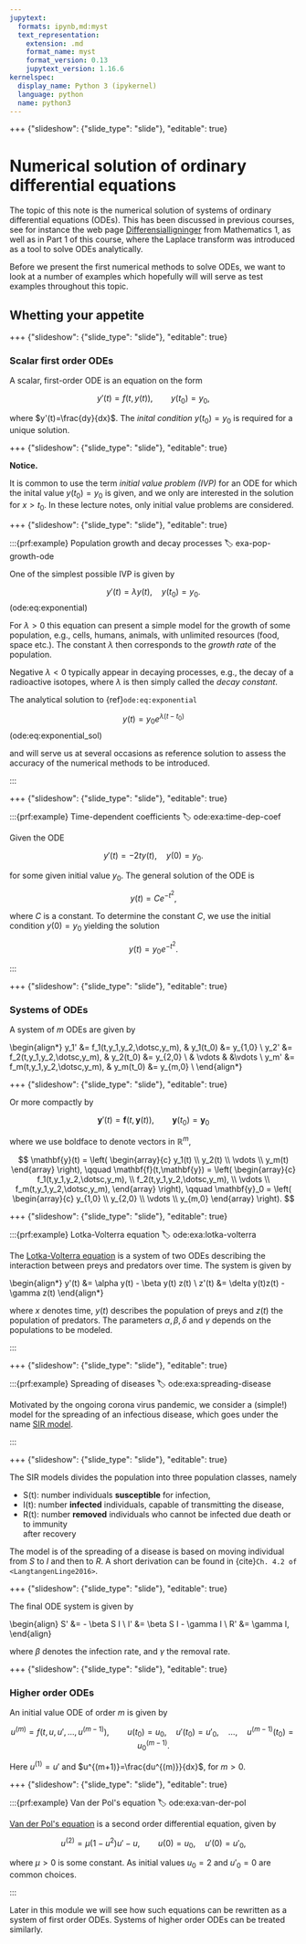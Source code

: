 ```yaml
---
jupytext:
  formats: ipynb,md:myst
  text_representation:
    extension: .md
    format_name: myst
    format_version: 0.13
    jupytext_version: 1.16.6
kernelspec:
  display_name: Python 3 (ipykernel)
  language: python
  name: python3
---
```


+++ {"slideshow": {"slide_type": "slide"}, "editable": true}

# Numerical solution of ordinary differential equations

The topic of this note is the numerical solution of systems of
ordinary differential equations (ODEs).  This has been discussed in
previous courses, see for instance the web page
[Differensialligninger](https://wiki.math.ntnu.no/tma4100/tema/differentialequations)
from Mathematics 1, as well as in Part 1 of this course, where the
Laplace transform was introduced as a tool to solve ODEs analytically.

Before we present the first numerical methods to solve ODEs, we want to look at a number of examples which hopefully will will serve as test examples
throughout this topic.

## Whetting your appetite 

+++ {"slideshow": {"slide_type": "slide"}, "editable": true}

### Scalar first order ODEs
A scalar, first-order ODE is an equation on the form

$$
y'(t) = f(t,y(t)), \qquad y(t_0)=y_0,
$$

where $y'(t)=\frac{dy}{dx}$.
The *inital condition* $y(t_0)=y_0$ is required for a unique
solution.

+++ {"slideshow": {"slide_type": "slide"}, "editable": true}

**Notice.**

It is common to use the term *initial value problem (IVP)* for an ODE
for which the inital value $y(t_0)=y_0$ is given, and we only are
interested in the solution for $x>t_0$. In these lecture notes, only
initial value problems are considered.

+++ {"slideshow": {"slide_type": "slide"}, "editable": true}

:::{prf:example} Population growth and decay processes
:label: exa-pop-growth-ode

One of the simplest possible IVP is given by

$$
y'(t) = \lambda y(t), \quad y(t_0)=y_0.
$$(ode:eq:exponential)

For $\lambda > 0$ this equation can present a simple model for the growth of
some population, e.g., cells, humans, animals, with unlimited resources
(food, space etc.). The constant $\lambda$ then corresponds to the
*growth rate* of the population.

Negative $\lambda < 0$
typically appear in decaying processes, e.g., the decay of a radioactive
isotopes, where $\lambda$ is then simply called the *decay constant*.

The analytical solution to {ref}`ode:eq:exponential` 

$$
y(t) = y_0 e^{\lambda(t-t_0)}
$$(ode:eq:exponential_sol)

and will serve us at several occasions as reference solution to assess
the accuracy of the numerical methods to be introduced.

:::

+++ {"slideshow": {"slide_type": "slide"}, "editable": true}

:::{prf:example}  Time-dependent coefficients
:label: ode:exa:time-dep-coef

Given the ODE

$$
y'(t) = -2ty(t), \quad y(0) = y_0.
$$

for some given initial value $y_0$.
The general solution of the ODE is

$$
y(t) = C e^{-t^2},
$$

where $C$ is a constant. To determine the constant $C$,
we use the initial condition $y(0) = y_0$
yielding the solution

$$
y(t) = y_0 e^{-t^2}.
$$

:::

+++ {"slideshow": {"slide_type": "slide"}, "editable": true}

### Systems of ODEs
A system of $m$ ODEs are given by

\begin{align*}
y_1' &= f_1(t,y_1,y_2,\dotsc,y_m), & y_1(t_0) &= y_{1,0} \\ 
y_2' &= f_2(t,y_1,y_2,\dotsc,y_m), & y_2(t_0) &= y_{2,0} \\ 
     & \vdots                      &          &\vdots    \\ 
y_m' &= f_m(t,y_1,y_2,\dotsc,y_m), & y_m(t_0) &= y_{m,0} \\ 
\end{align*}

+++ {"slideshow": {"slide_type": "slide"}, "editable": true}

Or more compactly by

$$
\mathbf{y}'(t) = \mathbf{f}(t, \mathbf{y}(t)),  \qquad \mathbf{y}(t_0) = \mathbf{y}_0
$$

where we use boldface to denote vectors in $\mathbb{R}^m$,

$$
\mathbf{y}(t) =
\left(
\begin{array}{c}
y_1(t) 
\\ y_2(t) 
\\ \vdots 
\\ y_m(t)
\end{array}
\right),
\qquad
\mathbf{f}(t,\mathbf{y}) =
\left(
\begin{array}{c}
f_1(t,y_1,y_2,\dotsc,y_m), 
\\ f_2(t,y_1,y_2,\dotsc,y_m), 
\\ \vdots 
\\ f_m(t,y_1,y_2,\dotsc,y_m),
\end{array}
\right),
\qquad
\mathbf{y}_0 =
\left(
\begin{array}{c}
y_{1,0} 
\\ y_{2,0} 
\\ \vdots 
\\ y_{m,0}
\end{array}
\right).
$$

+++ {"slideshow": {"slide_type": "slide"}, "editable": true}

:::{prf:example} Lotka-Volterra equation
:label: ode:exa:lotka-volterra

The [Lotka-Volterra equation](https://en.wikipedia.org/wiki/Lotka-Volterra_equations) is
a system of two ODEs describing the interaction between preys and
predators over time. The system is given by

\begin{align*}
y'(t) &= \alpha y(t) - \beta y(t) z(t) \\ 
z'(t) &= \delta y(t)z(t) - \gamma z(t)
\end{align*}

where $x$ denotes time, $y(t)$ describes the population of preys and
$z(t)$ the population of predators.  The parameters $\alpha, \beta,
\delta$ and $\gamma$ depends on the populations to be modeled.

:::

+++ {"slideshow": {"slide_type": "slide"}, "editable": true}

:::{prf:example} Spreading of diseases
:label: ode:exa:spreading-disease

Motivated by the ongoing corona virus pandemic, we consider
a (simple!) model for the spreading of an infectious disease,
which goes under the name [SIR model](https://en.wikipedia.org/wiki/Compartmental_models_in_epidemiology#The_SIR_model).

:::

+++ {"slideshow": {"slide_type": "slide"}, "editable": true}

The SIR models divides the population into three
population classes, namely
* S(t): number individuals  **susceptible** for infection,
* I(t): number **infected** individuals, capable of transmitting the disease,
* R(t): number  **removed** individuals who cannot be infected due death or to immunity  
  after recovery

The model is of the spreading of a disease is based
on moving individual from $S$ to $I$ and then to $R$.
A short derivation can be found in  {cite}`Ch. 4.2 of <LangtangenLinge2016>`.

+++ {"slideshow": {"slide_type": "slide"}, "editable": true}

The final ODE system is given by

\begin{align}
S' &= - \beta S I
\\
I' &= \beta S I - \gamma I
\\
R' &= \gamma I,
\end{align}

where $\beta$ denotes the infection rate, and $\gamma$ the removal rate.

+++ {"slideshow": {"slide_type": "slide"}, "editable": true}

### Higher order ODEs
An initial value  ODE of order $m$ is given by

$$
u^{(m)} = f(t,u,u',\dotsc,u^{(m-1)}), \qquad u(t_0)=u_0, \quad
u'(t_0)=u'_0,\quad  \dotsc, \quad u^{(m-1)}(t_0) = u^{(m-1)}_0.
$$

Here $u^{(1)} =u'$ and $u^{(m+1)}=\frac{du^{(m)}}{dx}$, for $m>0$.

+++ {"slideshow": {"slide_type": "slide"}, "editable": true}

:::{prf:example} Van der Pol's equation
:label: ode:exa:van-der-pol

[Van der Pol's equation](https://en.wikipedia.org/wiki/Van_der_Pol_oscillator)
is a second order differential equation, given by

$$
u^{(2)} = \mu (1-u^2)u' - u, \qquad u(0)=u_0, \quad u'(0)=u'_0,
$$

where $\mu>0$ is some constant.  As initial values $u_0=2$ and
$u'_0=0$ are common choices.



:::

Later in this module we will see how such equations can be rewritten as a
system of first order ODEs.  Systems of higher order ODEs can be treated similarly.
